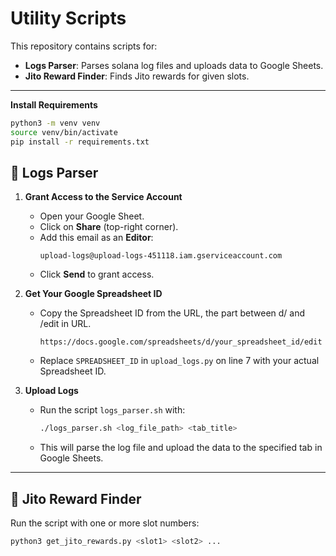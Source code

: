# Utility Scripts  

This repository contains scripts for:  
- **Logs Parser**: Parses solana log files and uploads data to Google Sheets.  
- **Jito Reward Finder**: Finds Jito rewards for given slots.  

---

**Install Requirements**  
  ```bash
  python3 -m venv venv
  source venv/bin/activate
  pip install -r requirements.txt
  ```

## 📌 Logs Parser  

1. **Grant Access to the Service Account**  
   - Open your Google Sheet.  
   - Click on **Share** (top-right corner).  
   - Add this email as an **Editor**:  
     ```
     upload-logs@upload-logs-451118.iam.gserviceaccount.com
     ```
   - Click **Send** to grant access.  

2. **Get Your Google Spreadsheet ID**  
   - Copy the Spreadsheet ID from the URL, the part between d/ and /edit in URL.  
     ```
     https://docs.google.com/spreadsheets/d/your_spreadsheet_id/edit
     ```
   - Replace `SPREADSHEET_ID` in `upload_logs.py` on line 7 with your actual Spreadsheet ID.  

3. **Upload Logs**  
   - Run the script `logs_parser.sh` with:  
     ```bash
     ./logs_parser.sh <log_file_path> <tab_title>
     ```
   - This will parse the log file and upload the data to the specified tab in Google Sheets.  

---

## 📌 Jito Reward Finder     

Run the script with one or more slot numbers:  
```bash
python3 get_jito_rewards.py <slot1> <slot2> ...
```